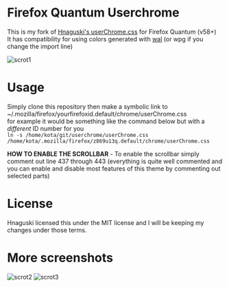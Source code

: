 # Firefox Quantum Userchrome
This is my fork of [Hnaguski's userChrome.css](https://github.com/Hnaguski/userChrome.css) for Firefox Quantum (v58+)  
It has compatibility for using colors generated with [wal](https://github.com/dylanaraps/pywal) (or wpg if you change the import line)

![scrot1](https://ptpb.pw/oISt.png)

# Usage
Simply clone this repository then make a symbolic link to ~/.mozilla/firefox/yourfirefoxid.default/chrome/userChrome.css  
for example it would be something like the command below but with a *different* ID number for you  
`ln -s /home/kota/git/userchrome/userChrome.css /home/kota/.mozilla/firefox/z869u13q.default/chrome/userChrome.css`  

**HOW TO ENABLE THE SCROLLBAR** - To enable the scrollbar simply comment out line 437 through 443 (everything is quite well commented and you can enable and disable most features of this theme by commenting out selected parts)  

# License
Hnaguski licensed this under the MIT license and I will be keeping my changes under those terms.

# More screenshots

![scrot2](https://ptpb.pw/jY3j.png)
![scrot3](https://ptpb.pw/j7BT.png)

